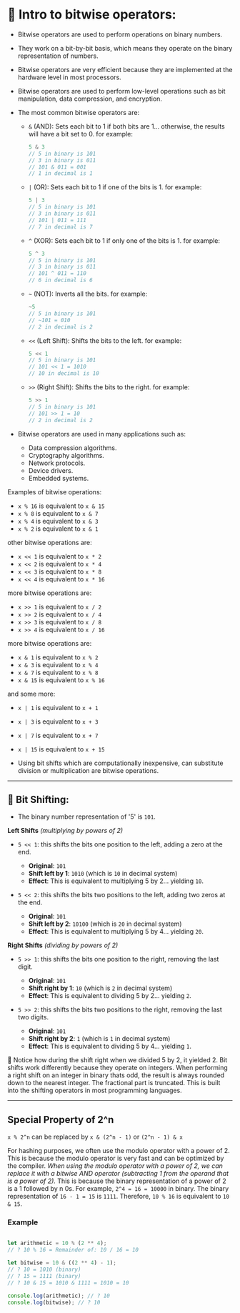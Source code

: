 # 🚀 Intro to bitwise operators:

- Bitwise operators are used to perform operations on binary numbers.
- They work on a bit-by-bit basis, which means they operate on the binary representation of numbers.
- Bitwise operators are very efficient because they are implemented at the hardware level in most processors.
- Bitwise operators are used to perform low-level operations such as bit manipulation, data compression, and encryption.

- The most common bitwise operators are:
  - `&` (AND): Sets each bit to 1 if both bits are 1… otherwise, the results will have a bit set to 0.
    for example:
    ``` javascript
    5 & 3
    // 5 in binary is 101
    // 3 in binary is 011
    // 101 & 011 = 001
    // 1 in decimal is 1
    ```

  - `|` (OR): Sets each bit to 1 if one of the bits is 1.
    for example:
    ``` javascript
    5 | 3
    // 5 in binary is 101
    // 3 in binary is 011
    // 101 | 011 = 111
    // 7 in decimal is 7
    ```

  - `^` (XOR): Sets each bit to 1 if only one of the bits is 1.
    for example:
    ``` javascript
    5 ^ 3
    // 5 in binary is 101
    // 3 in binary is 011
    // 101 ^ 011 = 110
    // 6 in decimal is 6
    ```

  - `~` (NOT): Inverts all the bits.
    for example:
    ``` javascript
    ~5
    // 5 in binary is 101
    // ~101 = 010
    // 2 in decimal is 2
    ```

  - `<<` (Left Shift): Shifts the bits to the left.
    for example:
    ``` javascript
    5 << 1
    // 5 in binary is 101
    // 101 << 1 = 1010
    // 10 in decimal is 10
    ```

  - `>>` (Right Shift): Shifts the bits to the right.
    for example:
    ``` javascript
    5 >> 1
    // 5 in binary is 101
    // 101 >> 1 = 10
    // 2 in decimal is 2
    ```

- Bitwise operators are used in many applications such as:
  - Data compression algorithms.
  - Cryptography algorithms.
  - Network protocols.
  - Device drivers.
  - Embedded systems.

Examples of bitwise operations:
  - `x % 16` is equivalent to `x & 15`
  - `x % 8` is equivalent to `x & 7`
  - `x % 4` is equivalent to `x & 3`
  - `x % 2` is equivalent to `x & 1`

  other bitwise operations are: 
  - `x << 1` is equivalent to `x * 2`
  - `x << 2` is equivalent to `x * 4`
  - `x << 3` is equivalent to `x * 8`
  - `x << 4` is equivalent to `x * 16`

  more bitwise operations are:
  - `x >> 1` is equivalent to `x / 2`
  - `x >> 2` is equivalent to `x / 4`
  - `x >> 3` is equivalent to `x / 8`
  - `x >> 4` is equivalent to `x / 16`

  more bitwise operations are:
  - `x & 1` is equivalent to `x % 2`
  - `x & 3` is equivalent to `x % 4`
  - `x & 7` is equivalent to `x % 8`
  - `x & 15` is equivalent to `x % 16`

  and some more:
  - `x | 1` is equivalent to `x + 1`
  - `x | 3` is equivalent to `x + 3`
  - `x | 7` is equivalent to `x + 7`
  - `x | 15` is equivalent to `x + 15`

- Using bit shifts which are computationally inexpensive, can substitute division or multiplication are bitwise operations.

---

## 🚀 Bit Shifting:
- The binary number representation of '5' is `101`.

**Left Shifts** _(multiplying by powers of 2)_ 
* `5 << 1`: this shifts the bits one position to the left, adding a zero at the end.
  - **Original**: `101`
  - **Shift left by 1**: `1010` (which is `10` in decimal system)
  - **Effect**: This is equivalent to multiplying 5 by 2… yielding `10`.

* `5 << 2`: this shifts the bits two positions to the left, adding two zeros at the end.
  - **Original**: `101`
  - **Shift left by 2**: `10100` (which is `20` in decimal system)
  - **Effect**: This is equivalent to multiplying 5  by 4… yielding `20`.

**Right Shifts**  _(dividing by powers of 2)_  
* `5 >> 1`: this shifts the bits one position to the right, removing the last digit.
  - **Original**: `101`
  - **Shift right by 1**: `10` (which is `2` in decimal system)
  - **Effect**: This is equivalent to dividing 5 by 2… yielding `2`.

* `5 >> 2`: this shifts the bits two positions to the right, removing the last two digits.
  - **Original**: `101`
  - **Shift right by 2**: `1` (which is `1` in decimal system)
  - **Effect**: This is equivalent to dividing 5 by 4… yielding `1`.

💭 Notice how during the shift right when we divided 5 by 2, it yielded 2. 
Bit shifts work differently because they operate on integers.
When performing a right shift on an integer in binary thats odd, the result is always rounded down to the nearest integer. The fractional part is truncated.
This is built into the shifting operators in most programming languages.

---

## Special Property of 2^n
`x % 2^n` can be replaced by `x & (2^n - 1)` or `(2^n - 1) & x`

For hashing purposes, we often use the modulo operator with a power of 2.
This is because the modulo operator is very fast and can be optimized by the compiler.
_When using the modulo operator with a power of 2, we can replace it with a bitwise AND operator (subtracting 1 from the operand that is a power of 2)._
This is because the binary representation of a power of 2 is a 1 followed by n 0s.
For example, `2^4 = 16 = 10000` in binary.
The binary representation of `16 - 1 = 15` is `1111`.
Therefore, `10 % 16` is equivalent to `10 & 15`.

### Example
```javascript

let arithmetic = 10 % (2 ** 4);
// ? 10 % 16 = Remainder of: 10 / 16 = 10

let bitwise = 10 & ((2 ** 4) - 1);
// ? 10 = 1010 (binary)
// ? 15 = 1111 (binary)
// ? 10 & 15 = 1010 & 1111 = 1010 = 10

console.log(arithmetic); // ? 10
console.log(bitwise); // ? 10
```

